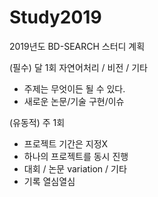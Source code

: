 # Study2019
2019년도 BD-SEARCH 스터디 계획

(필수) 달 1회
자연어처리 / 비전 / 기타
- 주제는 무엇이든 될 수 있다.
- 새로운 논문/기술 구현/이슈

(유동적) 주 1회
- 프로젝트 기간은 지정X
- 하나의 프로젝트를 동시 진행
- 대회 / 논문 variation / 기타
- 기록 열심열심

